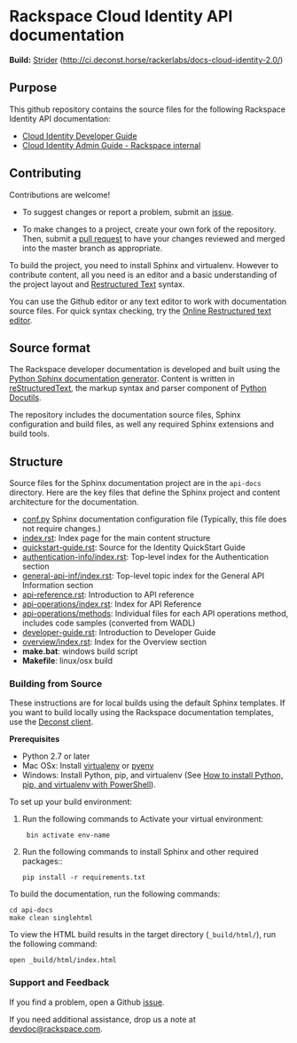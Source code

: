 # Rackspace Cloud Identity API documentation

**Build:** [Strider](http://ci.deconst.horse/) (http://ci.deconst.horse/rackerlabs/docs-cloud-identity-2.0/)

## Purpose

This github repository contains the source files for the following Rackspace Identity API documentation:

* [Cloud Identity Developer Guide](https://developer.rackspace.com/docs/cloud-identity/v2/developer-guide/)
* [Cloud Identity Admin Guide - Rackspace internal](http://docs-internal.rackspace.com/auth/api/v2.0/auth-admin-devguide/content/QuickStart-000.html/)

## Contributing

Contributions are welcome! 

* To suggest changes or report a problem, submit an [issue](https://github.com/rackerlabs/docs-cloud-identity/issues). 

* To make changes to a project, create your own fork of the repository. Then, submit a [pull 
request](https://github.com/rackerlabs/docs-cloud-identity/compare?expand=1) to have your changes reviewed 
and merged into the master branch as appropriate.

To build the project, you need to install Sphinx and virtualenv.  However to contribute content, all you need is an editor and a 
basic understanding of the project layout and [Restructured Text](http://sphinx-doc.org/rest.html) syntax.

You can use the Github editor or any text editor to work with documentation source files. For quick syntax checking, try the 
[Online Restructured text editor](http://rst.ninjs.org/). 

## Source format

The Rackspace developer documentation is developed and built using the [Python Sphinx documentation generator](http://sphinx-doc.org/). Content is 
written in [reStructuredText](http://sphinx-doc.org/rest.html), the markup syntax and parser component of 
[Python Docutils](http://docutils.sourceforge.net/index.html).

The repository includes the documentation source files, 
Sphinx configuration and build files, as well any required Sphinx 
extensions and build tools. 

## Structure

Source files for the Sphinx documentation project are in the ``api-docs`` directory. Here are the key files that define 
the Sphinx project and content architecture for the documentation. 

* [conf.py](https://github.com/rackerlabs/docs-cloud-identity/blob/master/api-docs/conf.py) Sphinx documentation configuration file (Typically, this file does not require changes.)
* [index.rst](https://github.com/rackerlabs/docs-cloud-identity/blob/master/api-docs/index.rst): Index page for the main content structure
* [quickstart-guide.rst](https://github.com/rackerlabs/docs-cloud-identity/blob/master/api-docs/quickstart-guide.rst): Source for the Identity QuickStart Guide
* [authentication-info/index.rst](https://github.com/rackerlabs/docs-cloud-identity/tree/master/api-docs/authentication-info): Top-level index for the Authentication section
* [general-api-inf/index.rst](https://github.com/rackerlabs/docs-cloud-identity/tree/master/api-docs/general-api-info): Top-level topic index for the General API Information section
* [api-reference.rst](https://github.com/rackerlabs/docs-cloud-identity/blob/master/api-docs/api-reference.rst): Introduction to API reference
* [api-operations/index.rst](https://github.com/rackerlabs/docs-cloud-identity/blob/master/api-docs/api-operations/index.rst): Index for API Reference
* [api-operations/methods](https://github.com/rackerlabs/docs-cloud-identity/tree/master/api-docs/api-operations/methods): 
Individual files for each API operations method, includes code samples (converted from WADL)
* [developer-guide.rst](https://github.com/rackerlabs/docs-cloud-identity/blob/master/api-docs/developer-guide.rst): Introduction to Developer Guide
* [overview/index.rst](https://github.com/rackerlabs/docs-cloud-identity/blob/master/api-docs/overview/index.rst): Index for the Overview section
* **make.bat**: windows build script
* **Makefile**: linux/osx build

### Building from Source

These instructions are for local builds using the default Sphinx templates. If you want to build locally using the Rackspace 
documentation templates, use the [Deconst client](https://github.com/deconst/client).

**Prerequisites**

- Python 2.7 or later
- Mac OSx: Install [virtualenv](http://docs.python-guide.org/en/latest/dev/virtualenvs/) or [pyenv](https://github.com/yyuu/pyenv)
- Windows: Install Python, pip, and virtualenv (See [How to install Python, pip, and virtualenv with PowerShell](http://www.tylerbutler.com/2012/05/how-to-install-python-pip-and-virtualenv-on-windows-with-powershell/)).

To set up your build environment:

1. Run the following commands to Activate your virtual environment:
   ```
    bin activate env-name
   ```   

2. Run the following commands to install Sphinx and other required packages::

    ```
    pip install -r requirements.txt
    
    ```
    
To build the documentation, run the following commands:

    cd api-docs
    make clean singlehtml

To view the HTML build results in the target directory (``_build/html/``), run the following command:

    open _build/html/index.html


### Support and Feedback

If you find a problem, open a Github [issue](https://github.com/rackerlabs/docs-cloud-identity/issues).

If you need additional assistance, drop us a note at 
[devdoc@rackspace.com](mailto:devdoc@rackspace.com).
